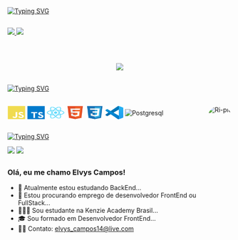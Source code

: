 [![Typing SVG](https://readme-typing-svg.herokuapp.com?font=Aboreto&size=35&pause=1000&color=00D0FF&width=600&lines=Welcome+To+My+Profile)](https://git.io/typing-svg)

##

<div>
<a href="https://github.com/ElvysCampos">

<img heigth="180em" src="https://github-readme-stats-sigma-five.vercel.app/api?username=ElvysCampos&show_icons=true&theme=tokyonight" />
<img heigth="180em" src="https://github-readme-stats-sigma-five.vercel.app/api/top-langs/?username=ElvysCampos&layout=compact&langs_count=8&theme=tokyonight" />
<div/>

 ##
  
<br/>
  
<p align="center"><img src="https://profile-counter.glitch.me/ElvysCampos/count.svg" /></p>
  
##
  
[![Typing SVG](https://readme-typing-svg.herokuapp.com?font=Aboreto&size=35&pause=1000&color=00D0FF&width=600&lines=Languages+and+Tools)](https://git.io/typing-svg)

<div style="display: inline_block"><br>
  <img align="center" alt="Ri-Js" height="30" width="40" src="https://raw.githubusercontent.com/devicons/devicon/master/icons/javascript/javascript-plain.svg">
  <img align="center" alt="Ri-Ts" height="30" width="40" src="https://raw.githubusercontent.com/devicons/devicon/master/icons/typescript/typescript-plain.svg">
  <img align="center" alt="Ri-React" height="30" width="40" src="https://raw.githubusercontent.com/devicons/devicon/master/icons/react/react-original.svg">
  <img align="center" alt="Ri-HTML" height="30" width="40" src="https://raw.githubusercontent.com/devicons/devicon/master/icons/html5/html5-original.svg">
  <img align="center" alt="Ri-CSS" height="30" width="40" src="https://raw.githubusercontent.com/devicons/devicon/master/icons/css3/css3-original.svg">
  <img align="center" alt="VSCODE" height="30" width="40"  src="https://github.com/devicons/devicon/blob/master/icons/vscode/vscode-original.svg" />
  <img align="center" alt="Postgresql" height="30" width="40" src="https://cdn.jsdelivr.net/gh/devicons/devicon/icons/postgresql/postgresql-plain-wordmark.svg" />
  <img align="right" alt="Ri-pic" height="250" style="border-radius:50px"  src="https://static.wikia.nocookie.net/grandsummoners_gamepedia_en/images/f/f2/Rimuru_%28Sime-form%29_Full_Art.png/revision/latest?cb=20190218135839?width=676&height=976">
  
          
</div>

##

[![Typing SVG](https://readme-typing-svg.herokuapp.com?font=Aboreto&size=35&pause=1000&color=00D0FF&width=600&lines=Connect+With+Me)](https://git.io/typing-svg)
  
<div>

<a href = "mailto:elvys_campos14@live.com"><img src="https://img.shields.io/badge/Microsoft_Outlook-0078D4?style=for-the-badge&logo=microsoft-outlook&logoColor=white" target="_blank"></a>
<a href="https://www.linkedin.com/in/elvyscampos/" target="_blank"><img src="https://img.shields.io/badge/-LinkedIn-%230077B5?style=for-the-badge&logo=linkedin&logoColor=white" target="_blank"></a> 

<div/>
  
##
  
  ### Olá, eu  me chamo Elvys Campos!
- 🌱 Atualmente estou estudando BackEnd...
- 👯 Estou procurando emprego de desenvolvedor FrontEnd ou FullStack...
- 👨🏽‍💻 Sou estudante na Kenzie Academy Brasil...
- 🎓 Sou formado em Desenvolvedor FrontEnd...
- 👋🏻 Contato: elvys_campos14@live.com  
